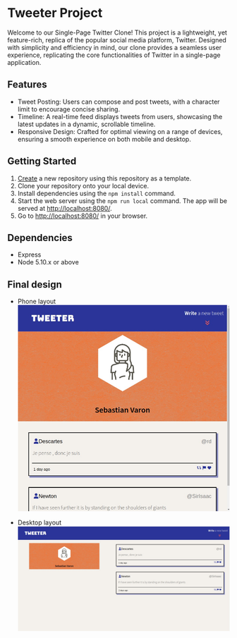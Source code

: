 # Tweeter Project

Welcome to our Single-Page Twitter Clone! This project is a lightweight, yet feature-rich, replica of the popular social media platform, Twitter. Designed with simplicity and efficiency in mind, our clone provides a seamless user experience, replicating the core functionalities of Twitter in a single-page application.

## Features

- Tweet Posting: Users can compose and post tweets, with a character limit to encourage concise sharing.
- Timeline: A real-time feed displays tweets from users, showcasing the latest updates in a dynamic, scrollable timeline.
- Responsive Design: Crafted for optimal viewing on a range of devices, ensuring a smooth experience on both mobile and desktop.

## Getting Started

1. [Create](https://docs.github.com/en/repositories/creating-and-managing-repositories/creating-a-repository-from-a-template) a new repository using this repository as a template.
2. Clone your repository onto your local device.
3. Install dependencies using the `npm install` command.
3. Start the web server using the `npm run local` command. The app will be served at <http://localhost:8080/>.
4. Go to <http://localhost:8080/> in your browser.

## Dependencies

- Express
- Node 5.10.x or above

## Final design 

- Phone layout
!["Phone layput"](https://github.com/svaronc/tweeter/blob/master/docs/phone.png)

- Desktop layout
!["Desktop layput"](https://github.com/svaronc/tweeter/blob/master/docs/desktop.png)